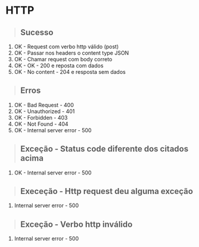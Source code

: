 # HTTP

> ## Sucesso
1. OK - Request com verbo http válido (post)
2. OK - Passar nos headers o content type JSON
3. OK - Chamar request com body correto
4. OK - OK - 200 e reposta com dados
5. OK - No content - 204  e resposta sem dados

> ## Erros 
1. OK - Bad Request - 400
2. OK - Unauthorized - 401
3. OK - Forbidden - 403
4. OK - Not Found - 404
5. OK -  Internal server error - 500

> ## Exceção - Status code diferente dos citados acima
1. OK - Internal server error - 500

> ## Execeção - Http request deu alguma exceção 
1. Internal server error - 500

> ## Exceção - Verbo http inválido
1. Internal server error - 500
